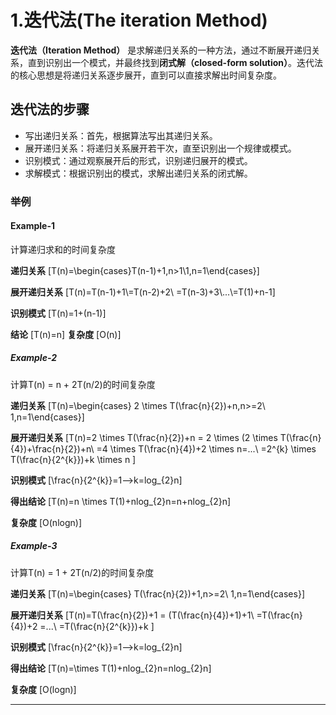 # 1.迭代法(The iteration Method)

**迭代法（Iteration Method）** 是求解递归关系的一种方法，通过不断展开递归关系，直到识别出一个模式，并最终找到**闭式解（closed-form solution）**。迭代法的核心思想是将递归关系逐步展开，直到可以直接求解出时间复杂度。

## **迭代法的步骤**
- 写出递归关系：首先，根据算法写出其递归关系。
- 展开递归关系：将递归关系展开若干次，直至识别出一个规律或模式。
- 识别模式：通过观察展开后的形式，识别递归展开的模式。
- 求解模式：根据识别出的模式，求解出递归关系的闭式解。

### 举例

#### **Example-1**

计算递归求和的时间复杂度

**递归关系**
\[T(n)=\begin{cases}T(n-1)+1,n>1\\1,n=1\end{cases}\]

**展开递归关系**
\[T(n)=T(n-1)+1\\=T(n-2)+2\\
=T(n-3)+3\\...\\=T(1)+n-1\]

**识别模式**
\[T(n)=1+(n-1)\]

**结论**
\[T(n)=n\]
**复杂度**
\[O(n)\]

##### **Example-2**

计算T(n) = n + 2T(n/2)的时间复杂度

**递归关系**
\[T(n)=\begin{cases}
2 \times T(\frac{n}{2})+n,n>=2\\
1,n=1\end{cases}\]

**展开递归关系**
\[T(n)=2 \times T(\frac{n}{2})+n
= 2 \times (2 \times T(\frac{n}{4})+\frac{n}{2})+n\\
=4 \times T(\frac{n}{4})+2 \times n=...\\
=2^{k} \times T(\frac{n}{2^{k}})+k \times n
\]

**识别模式**
\[\frac{n}{2^{k}}=1—>k=log_{2}n\]

**得出结论**
\[T(n)=n \times T(1)+nlog_{2}n=n+nlog_{2}n\]

**复杂度**
\[O(nlogn)\]

##### **Example-3**

计算T(n) = 1 + 2T(n/2)的时间复杂度

**递归关系**
\[T(n)=\begin{cases}
 T(\frac{n}{2})+1,n>=2\\
1,n=1\end{cases}\]

**展开递归关系**
\[T(n)=T(\frac{n}{2})+1
= (T(\frac{n}{4})+1)+1\\
=T(\frac{n}{4})+2 =...\\
=T(\frac{n}{2^{k}})+k 
\]

**识别模式**
\[\frac{n}{2^{k}}=1—>k=log_{2}n\]

**得出结论**
\[T(n)=\times T(1)+nlog_{2}n=nlog_{2}n\]

**复杂度**
\[O(logn)\]

----
